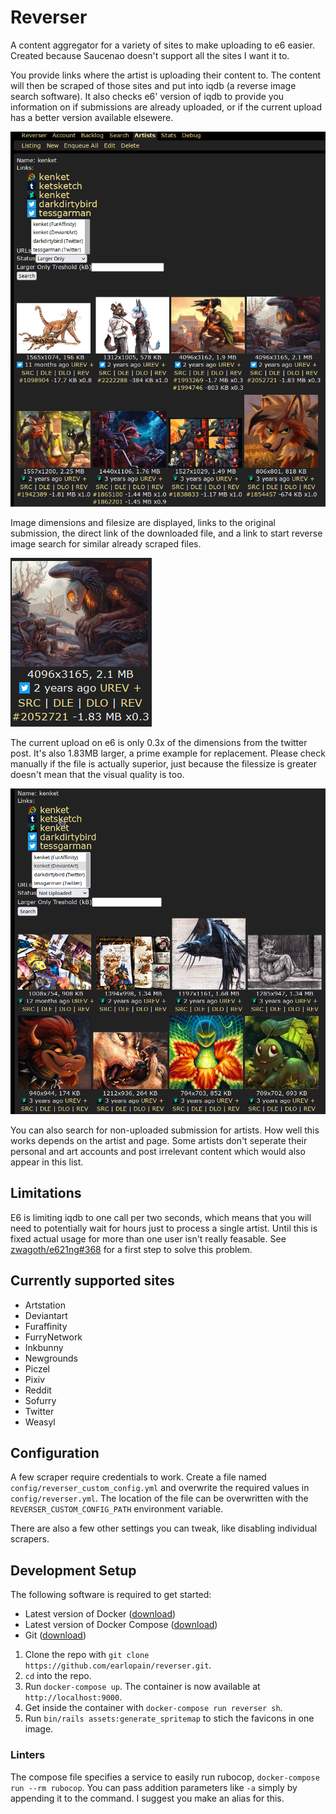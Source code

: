 # Reverser

A content aggregator for a variety of sites to make uploading to e6 easier. Created because Saucenao doesn't support all the sites I want it to.

You provide links where the artist is uploading their content to. The content will then be scraped of those sites and put into iqdb (a reverse image search software). It also checks e6' version of iqdb to provide you information on if submissions are already uploaded, or if the current upload has a better version available elsewere.

![Larger image search for kenket](screenshots/1.png)

Image dimensions and filesize are displayed, links to the original submission, the direct link of the downloaded file, and a link to start reverse image search for similar already scraped files.

![Larger submission example](screenshots/2.png)

The current upload on e6 is only 0.3x of the dimensions from the twitter post. It's also 1.83MB larger, a prime example for replacement. Please check manually if the file is actually superior, just because the filessize is greater doesn't mean that the visual quality is too. 

![Non-uploaded submissions from kenket](screenshots/3.png)

You can also search for non-uploaded submission for artists. How well this works depends on the artist and page. Some artists don't seperate their personal and art accounts and post irrelevant content which would also appear in this list.

## Limitations

E6 is limiting iqdb to one call per two seconds, which means that you will need to potentially wait for hours just to process a single artist. Until this is fixed actual usage for more than one user isn't really feasable. See [zwagoth/e621ng#368](https://github.com/zwagoth/e621ng/pull/368) for a first step to solve this problem.

## Currently supported sites
* Artstation
* Deviantart
* Furaffinity
* FurryNetwork
* Inkbunny
* Newgrounds
* Piczel
* Pixiv
* Reddit
* Sofurry
* Twitter
* Weasyl

## Configuration

A few scraper require credentials to work. Create a file named `config/reverser_custom_config.yml` and overwrite the required values in `config/reverser.yml`. The location of the file can be overwritten with the `REVERSER_CUSTOM_CONFIG_PATH` environment variable.

There are also a few other settings you can tweak, like disabling individual scrapers.

## Development Setup
The following software is required to get started:
 * Latest version of Docker ([download](https://docs.docker.com/get-docker))
 * Latest version of Docker Compose ([download](https://docs.docker.com/compose/install))
 * Git ([download](https://git-scm.com/downloads))

1. Clone the repo with `git clone https://github.com/earlopain/reverser.git`.
1. `cd` into the repo.
1. Run `docker-compose up`. The container is now available at `http://localhost:9000`.
1. Get inside the container with `docker-compose run reverser sh`.
1. Run `bin/rails assets:generate_spritemap` to stich the favicons in one image.

### Linters

The compose file specifies a service to easily run rubocop, `docker-compose run --rm rubocop`. You can pass addition parameters like `-a` simply by appending it to the command. I suggest you make an alias for this.
